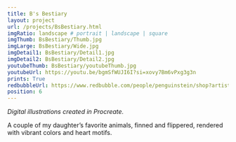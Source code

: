 ```yaml
---
title: B's Bestiary
layout: project
url: /projects/BsBestiary.html
imgRatio: landscape # portrait | landscape | square
imgThumb: BsBestiary/Thumb.jpg
imgLarge: BsBestiary/Wide.jpg
imgDetail1: BsBestiary/Detail1.jpg
imgDetail2: BsBestiary/Detail2.jpg
youtubeThumb: BsBestiary/youtubeThumb.jpg
youtubeUrl: https://youtu.be/bgmSfWUJI6I?si=xovy7Bm6vPxg3g3n
prints: True
redbubbleUrl: https://www.redbubble.com/people/penguinstein/shop?artistUserName=penguinstein&asc=u&collections=3987286&iaCode=all-departments&sortOrder=relevant
position: 6
---
```


*Digital illustrations created in Procreate.*

A couple of my daughter’s favorite animals, finned and flippered, rendered with vibrant colors and heart motifs.
